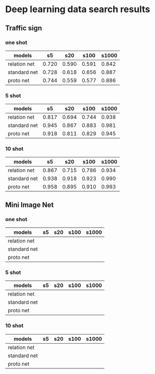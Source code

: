 # Deep learning data search results

## Traffic sign

### one shot 

| models       |  s5    | s20    | s100   | s1000 |
| ------------ |--------|--------|--------|-------|
| relation net | 0.720  | 0.590  | 0.591  | 0.842 |
| standard net | 0.728  | 0.618  | 0.656  | 0.887 |
| proto net    | 0.744  | 0.559  | 0.577  | 0.886 |

### 5 shot

| models       |  s5    | s20    | s100   | s1000 |
| ------------ |--------|--------|--------|-------|
| relation net | 0.817  | 0.694  | 0.744  | 0.938 |
| standard net | 0.945  | 0.867  | 0.883  | 0.981 |
| proto net    | 0.918  |  0.811 | 0.829  | 0.945 |

### 10 shot

| models       |  s5    | s20    | s100   | s1000 |
| ------------ |--------|--------|--------|-------|
| relation net | 0.867  | 0.715  | 0.786  | 0.934 |
| standard net | 0.938  | 0.918  | 0.923  | 0.990 |
| proto net    | 0.958  | 0.895  | 0.910  | 0.993 |



## Mini Image Net

### one shot

| models       |  s5    | s20    | s100   | s1000 |
| ------------ |--------|--------|--------|-------|
| relation net |        |        |        |       |
| standard net |        |        |        |       |
| proto net    |        |        |        |       |



### 5 shot

| models       |  s5    | s20    | s100   | s1000 |
| ------------ |--------|--------|--------|-------|
| relation net |        |        |        |       |
| standard net |        |        |        |       |
| proto net    |        |        |        |       |

### 10 shot

| models       |  s5    | s20    | s100   | s1000 |
| ------------ |--------|--------|--------|-------|
| relation net |        |        |        |       |
| standard net |        |        |        |       |
| proto net    |        |        |        |       |


